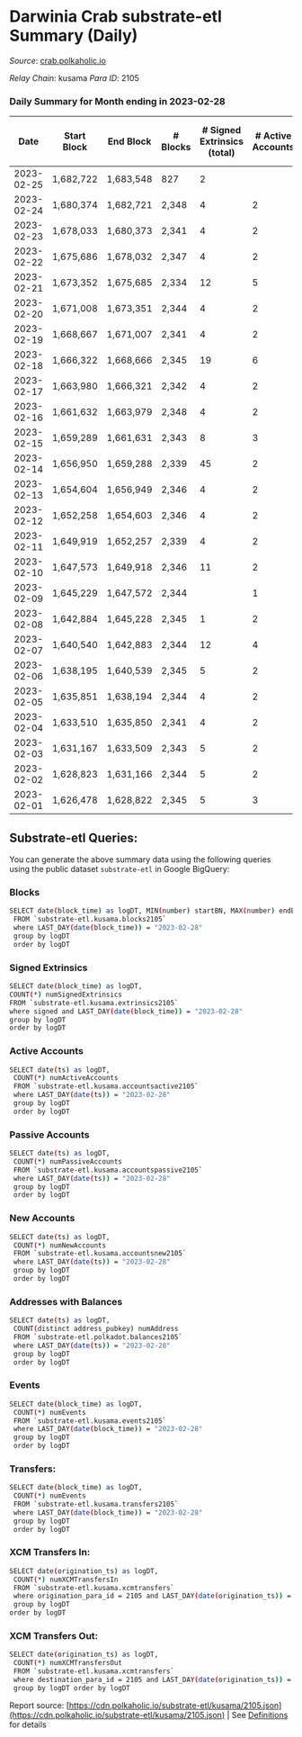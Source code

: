 # Darwinia Crab substrate-etl Summary (Daily)

_Source_: [crab.polkaholic.io](https://crab.polkaholic.io)

*Relay Chain*: kusama
*Para ID*: 2105



### Daily Summary for Month ending in 2023-02-28


| Date | Start Block | End Block | # Blocks | # Signed Extrinsics (total) | # Active Accounts | # Passive | # New | # Addresses with Balances | # Events | # Transfers | # XCM Transfers In | # XCM Transfers Out | Issues | 
| ---- | ----------- | --------- | -------- | --------------------------- | ----------------- | --------- | ----- | ------------------------- | -------- | ----------- | ------------------ | ------------------- | ------ |
| 2023-02-25 | 1,682,722 | 1,683,548 | 827 | 2 |  |  |  |  | 1,663 |   |   |   |  |
| 2023-02-24 | 1,680,374 | 1,682,721 | 2,348 | 4 | 2 |  |  | 54 | 4,713 |   |   |   |  |
| 2023-02-23 | 1,678,033 | 1,680,373 | 2,341 | 4 | 2 |  |  | 54 | 4,699 |   |   |   |  |
| 2023-02-22 | 1,675,686 | 1,678,032 | 2,347 | 4 | 2 |  |  | 54 | 4,712 |   |   |   |  |
| 2023-02-21 | 1,673,352 | 1,675,685 | 2,334 | 12 | 5 | 5 |  | 54 | 4,868 | 144 ($201.15) |   |   |  |
| 2023-02-20 | 1,671,008 | 1,673,351 | 2,344 | 4 | 2 |  |  | 54 | 4,705 |   |   |   |  |
| 2023-02-19 | 1,668,667 | 1,671,007 | 2,341 | 4 | 2 |  |  | 54 | 4,699 |   |   |   |  |
| 2023-02-18 | 1,666,322 | 1,668,666 | 2,345 | 19 | 6 | 5 | 1 | 54 | 4,905 | 121 ($559.34) |   |   |  |
| 2023-02-17 | 1,663,980 | 1,666,321 | 2,342 | 4 | 2 |  |  | 53 | 4,701 |   |   |   |  |
| 2023-02-16 | 1,661,632 | 1,663,979 | 2,348 | 4 | 2 |  |  | 53 | 4,713 |   |   |   |  |
| 2023-02-15 | 1,659,289 | 1,661,631 | 2,343 | 8 | 3 | 1 |  | 53 | 4,781 | 61 ($9.97) |   |   |  |
| 2023-02-14 | 1,656,950 | 1,659,288 | 2,339 | 45 | 2 | 1 |  | 53 | 5,010 | 151 ($2.48) |   |   |  |
| 2023-02-13 | 1,654,604 | 1,656,949 | 2,346 | 4 | 2 |  |  | 53 | 4,709 |   |   |   |  |
| 2023-02-12 | 1,652,258 | 1,654,603 | 2,346 | 4 | 2 |  |  | 53 | 4,710 |   |   |   |  |
| 2023-02-11 | 1,649,919 | 1,652,257 | 2,339 | 4 | 2 |  |  | 53 | 4,695 |   |   |   |  |
| 2023-02-10 | 1,647,573 | 1,649,918 | 2,346 | 11 | 2 |  |  | 53 | 4,737 |   |   |   |  |
| 2023-02-09 | 1,645,229 | 1,647,572 | 2,344 |  | 1 |  |  | 53 | 4,689 |   |   |   |  |
| 2023-02-08 | 1,642,884 | 1,645,228 | 2,345 | 1 | 2 |  |  | 53 | 4,696 |   |   |   |  |
| 2023-02-07 | 1,640,540 | 1,642,883 | 2,344 | 12 | 4 | 1 | 1 | 53 | 4,838 | 91 ($0.20) |   |   |  |
| 2023-02-06 | 1,638,195 | 1,640,539 | 2,345 | 5 | 2 | 1 |  | 52 | 4,777 | 66 ($0.06) |   |   |  |
| 2023-02-05 | 1,635,851 | 1,638,194 | 2,344 | 4 | 2 |  |  | 52 | 4,706 |   |   |   |  |
| 2023-02-04 | 1,633,510 | 1,635,850 | 2,341 | 4 | 2 |  |  | 52 | 4,699 |   |   |   |  |
| 2023-02-03 | 1,631,167 | 1,633,509 | 2,343 | 5 | 2 | 1 |  | 52 | 4,773 | 66 ($0.06) |   |   |  |
| 2023-02-02 | 1,628,823 | 1,631,166 | 2,344 | 5 | 2 | 1 |  | 52 | 4,776 | 66 ($0.06) |   |   |  |
| 2023-02-01 | 1,626,478 | 1,628,822 | 2,345 | 5 | 3 | 2 |  | 52 | 4,774 | 61 ($0.03) |   | 1 ($0.00523) |  |

## Substrate-etl Queries:
You can generate the above summary data using the following queries using the public dataset `substrate-etl` in Google BigQuery:

### Blocks
```bash
SELECT date(block_time) as logDT, MIN(number) startBN, MAX(number) endBN, COUNT(*) numBlocks 
 FROM `substrate-etl.kusama.blocks2105`  
 where LAST_DAY(date(block_time)) = "2023-02-28" 
 group by logDT 
 order by logDT
```

### Signed Extrinsics
```bash
SELECT date(block_time) as logDT, 
COUNT(*) numSignedExtrinsics 
FROM `substrate-etl.kusama.extrinsics2105`  
where signed and LAST_DAY(date(block_time)) = "2023-02-28" 
group by logDT 
order by logDT
```

### Active Accounts
```bash
SELECT date(ts) as logDT, 
 COUNT(*) numActiveAccounts 
 FROM `substrate-etl.kusama.accountsactive2105` 
 where LAST_DAY(date(ts)) = "2023-02-28" 
 group by logDT 
 order by logDT
```

### Passive Accounts
```bash
SELECT date(ts) as logDT, 
 COUNT(*) numPassiveAccounts 
 FROM `substrate-etl.kusama.accountspassive2105` 
 where LAST_DAY(date(ts)) = "2023-02-28" 
 group by logDT 
 order by logDT
```

### New Accounts
```bash
SELECT date(ts) as logDT, 
 COUNT(*) numNewAccounts 
 FROM `substrate-etl.kusama.accountsnew2105` 
 where LAST_DAY(date(ts)) = "2023-02-28" 
 group by logDT
 order by logDT
```

### Addresses with Balances
```bash
SELECT date(ts) as logDT,
 COUNT(distinct address_pubkey) numAddress 
 FROM `substrate-etl.polkadot.balances2105` 
 where LAST_DAY(date(ts)) = "2023-02-28" 
 group by logDT 
 order by logDT
```

### Events
```bash
SELECT date(block_time) as logDT, 
 COUNT(*) numEvents 
 FROM `substrate-etl.kusama.events2105` 
 where LAST_DAY(date(block_time)) = "2023-02-28" 
 group by logDT 
 order by logDT
```

### Transfers:
```bash
SELECT date(block_time) as logDT, 
 COUNT(*) numEvents 
 FROM `substrate-etl.kusama.transfers2105` 
 where LAST_DAY(date(block_time)) = "2023-02-28" 
 group by logDT 
 order by logDT
```

### XCM Transfers In:
```bash
SELECT date(origination_ts) as logDT, 
 COUNT(*) numXCMTransfersIn 
 FROM `substrate-etl.kusama.xcmtransfers` 
 where origination_para_id = 2105 and LAST_DAY(date(origination_ts)) = "2023-02-28" 
 group by logDT 
order by logDT
```

### XCM Transfers Out:
```bash
SELECT date(origination_ts) as logDT, 
 COUNT(*) numXCMTransfersOut 
 FROM `substrate-etl.kusama.xcmtransfers` 
 where destination_para_id = 2105 and LAST_DAY(date(origination_ts)) = "2023-02-28" 
 group by logDT order by logDT
```


Report source: [https://cdn.polkaholic.io/substrate-etl/kusama/2105.json](https://cdn.polkaholic.io/substrate-etl/kusama/2105.json) | See [Definitions](/DEFINITIONS.md) for details
